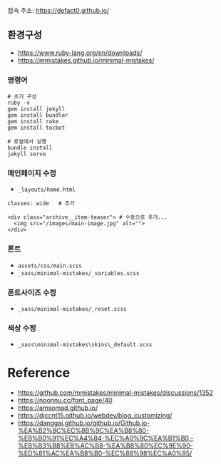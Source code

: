 접속 주소: https://defact0.github.io/

## 환경구성

- https://www.ruby-lang.org/en/downloads/
- https://mmistakes.github.io/minimal-mistakes/


### 명령어

```shell
# 초기 구성
ruby -v
gem install jekyll
gem install bundler
gem install rake
gem install tocbot

# 로컬에서 실행
bundle install
jekyll serve
```

### 메인페이지 수정
- `_layouts/home.html`

```
classes: wide   # 추가

<div class="archive__item-teaser"> # 수동으로 추가...
  <img src="/images/main-image.jpg" alt="">
</div>
```

### 폰트
- `assets/css/main.scss`
- `_sass/minimal-mistakes/_variables.scss`

### 폰트사이즈 수정
- `_sass/minimal-mistakes/_reset.scss`

### 색상 수정
- `_sass\minimal-mistakes\skins\_default.scss`

# Reference
- https://github.com/mmistakes/minimal-mistakes/discussions/1352
- https://noonnu.cc/font_page/40
- https://amsomad.github.io/
- https://djccnt15.github.io/webdev/blog_customizing/
- https://danggai.github.io/github.io/Github.io-%EA%B2%8C%EC%8B%9C%EA%B8%80-%EB%B0%91%EC%A4%84-%EC%A0%9C%EA%B1%B0,-%EB%B3%B8%EB%AC%B8-%EA%B8%80%EC%9E%90-%ED%81%AC%EA%B8%B0-%EC%88%98%EC%A0%95/